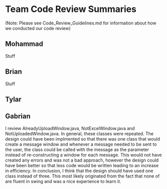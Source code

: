# Team Code Review Summaries

(Note: Please see Code_Review_Guidelines.md for information about how we conducted our code review)

## Mohammad

Stuff

## Brian

Stuff

## Tylar

## Gabrian

I review AlreadyUploadWindow.java, NotExcelWindow.java and NotUploadedWindow.java. In general, these classes were repeated. The design could have been implmented so that there was one class that would create a message window and whenever a message needed to be sent to the user, the class could be called with the message as the parameter instead of re-constructing a window for each message. This would not have created any errors and was not a bad approach, however the design could have been better so that less code would be written leading to an increase in efficiency. In conclusion, I think that the design should have used one class instead of three. This most likely originated from the fact that none of are fluent in swing and was a nice experience to learn it. 
